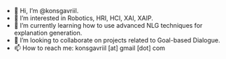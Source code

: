 - 👋 Hi, I’m @konsgavriil.
- 👀 I’m interested in Robotics, HRI, HCI, XAI, XAIP.
- 🌱 I’m currently learning how to use advanced NLG techniques for explanation generation.
- 💞️ I’m looking to collaborate on projects related to Goal-based Dialogue.
- 📫 How to reach me: konsgavriil [at] gmail [dot] com

<!---
konsgavriil/konsgavriil is a ✨ special ✨ repository because its `README.md` (this file) appears on your GitHub profile.
You can click the Preview link to take a look at your changes.
--->
